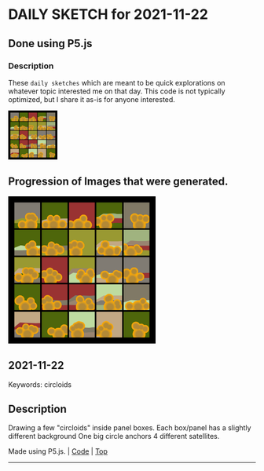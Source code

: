 # DAILY SKETCH for 2021-11-22

## Done using P5.js

### Description

These `daily sketches` which are meant to be quick explorations     on whatever topic interested me on that day. This code is not typically optimized, but I share it as-is     for anyone interested.

<img src = 'images/keep_2021-11-24-08-39-30.png' width = '100'> 

## Progression of Images that were generated.

<img src = 'images/keep_2021-11-24-08-39-30.png' width = '300'> 




## 2021-11-22
Keywords: circloids
 

## Description 

 Drawing a few "circloids" inside panel boxes. Each box/panel has a slightly different background
 One big circle anchors 4 different satellites.
 

Made using P5.js. | [Code](2021/2021-11-22/) | [Top](#daily-sketches) 

-----

